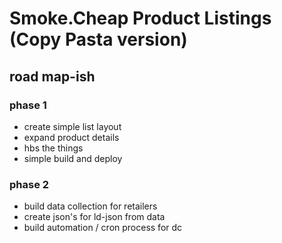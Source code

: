 # Smoke.Cheap Product Listings (Copy Pasta version)


## road map-ish

### phase 1
  - create simple list layout
  - expand product details
  - hbs the things
  - simple build and deploy

### phase 2
  - build data collection for retailers
  - create json's for ld-json from data
  - build automation / cron process for dc
